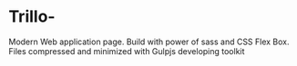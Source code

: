 # Trillo-
Modern Web application page.
Build with power of sass and CSS Flex Box.
Files compressed and minimized with Gulpjs developing toolkit
